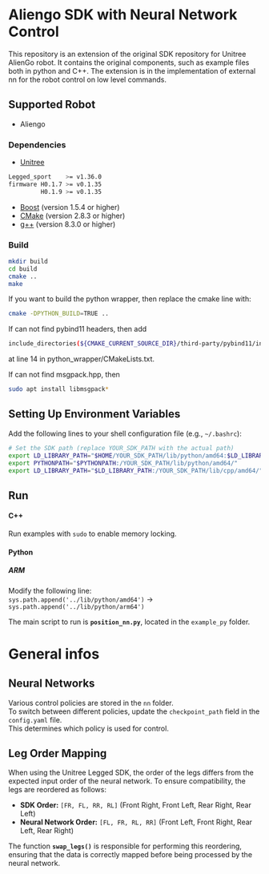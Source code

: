 # Aliengo SDK with Neural Network Control

This repository is an extension of the original SDK repository for Unitree AlienGo robot. It contains the original components, such as example files both in python and C++. The extension is in the implementation of external nn for the robot control on low level commands.

## Supported Robot
- Aliengo

### Dependencies
* [Unitree](https://www.unitree.com/download)
```bash
Legged_sport    >= v1.36.0
firmware H0.1.7 >= v0.1.35
         H0.1.9 >= v0.1.35
```
* [Boost](http://www.boost.org) (version 1.5.4 or higher)
* [CMake](http://www.cmake.org) (version 2.8.3 or higher)
* [g++](https://gcc.gnu.org/) (version 8.3.0 or higher)

### Build
```bash
mkdir build
cd build
cmake ..
make
```

If you want to build the python wrapper, then replace the cmake line with:
```bash
cmake -DPYTHON_BUILD=TRUE ..
```

If can not find pybind11 headers, then add
```bash
include_directories(${CMAKE_CURRENT_SOURCE_DIR}/third-party/pybind11/include)
```
at line 14 in python_wrapper/CMakeLists.txt.

If can not find msgpack.hpp, then
```bash
sudo apt install libmsgpack*
```

## Setting Up Environment Variables

Add the following lines to your shell configuration file (e.g., `~/.bashrc`):

```bash
# Set the SDK path (replace YOUR_SDK_PATH with the actual path)
export LD_LIBRARY_PATH="$HOME/YOUR_SDK_PATH/lib/python/amd64:$LD_LIBRARY_PATH"
export PYTHONPATH="$PYTHONPATH:/YOUR_SDK_PATH/lib/python/amd64/"
export LD_LIBRARY_PATH="$LD_LIBRARY_PATH:/YOUR_SDK_PATH/lib/cpp/amd64/"
```

## Run

#### C++  
Run examples with `sudo` to enable memory locking.  

#### Python  
##### ARM  
Modify the following line:  
`sys.path.append('../lib/python/amd64')` → `sys.path.append('../lib/python/arm64')`  

The main script to run is **`position_nn.py`**, located in the `example_py` folder.  


# General infos

## Neural Networks

Various control policies are stored in the `nn` folder.  
To switch between different policies, update the `checkpoint_path` field in the `config.yaml` file.  
This determines which policy is used for control.  

## Leg Order Mapping

When using the Unitree Legged SDK, the order of the legs differs from the expected input order of the neural network. To ensure compatibility, the legs are reordered as follows:

- **SDK Order:** `[FR, FL, RR, RL]` (Front Right, Front Left, Rear Right, Rear Left)  
- **Neural Network Order:** `[FL, FR, RL, RR]` (Front Left, Front Right, Rear Left, Rear Right)  

The function **`swap_legs()`** is responsible for performing this reordering, ensuring that the data is correctly mapped before being processed by the neural network.

